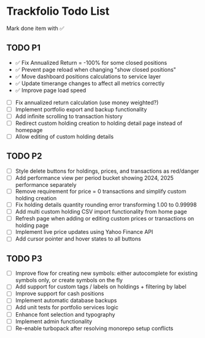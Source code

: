 # Trackfolio Todo List
Mark done item with ✅

## TODO P1
- ✅ Fix Annualized Return = -100% for some closed positions
- ✅ Prevent page reload when changing "show closed positions"
- ✅ Move dashboard positions calculations to service layer
- ✅ Update timerange changes to affect all metrics correctly
- ✅ Improve page load speed
- [ ] Fix annualized return calculation (use money weighted?)
- [ ] Implement portfolio export and backup functionality
- [ ] Add infinite scrolling to transaction history
- [ ] Redirect custom holding creation to holding detail page instead of homepage
- [ ] Allow editing of custom holding details

## TODO P2
- [ ] Style delete buttons for holdings, prices, and transactions as red/danger
- [ ] Add performance view per period bucket showing 2024, 2025 performance separately
- [ ] Remove requirement for price = 0 transactions and simplify custom holding creation
- [ ] Fix holding details quantity rounding error transforming 1.00 to 0.99998
- [ ] Add multi custom holding CSV import functionality from home page
- [ ] Refresh page when adding or editing custom prices or transactions on holding page
- [ ] Implement live price updates using Yahoo Finance API
- [ ] Add cursor pointer and hover states to all buttons

## TODO P3
- [ ] Improve flow for creating new symbols: either autocomplete for existing symbols only, or create symbols on the fly
- [ ] Add support for custom tags / labels on holdings + filtering by label
- [ ] Improve support for cash positions
- [ ] Implement automatic database backups
- [ ] Add unit tests for portfolio services logic
- [ ] Enhance font selection and typography
- [ ] Implement admin functionality
- [ ] Re-enable turbopack after resolving monorepo setup conflicts
